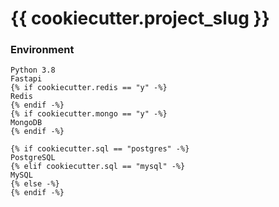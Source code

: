 # {{ cookiecutter.project_slug }}

### Environment

```
Python 3.8
Fastapi
{% if cookiecutter.redis == "y" -%}
Redis
{% endif -%}
{% if cookiecutter.mongo == "y" -%}
MongoDB
{% endif -%}

{% if cookiecutter.sql == "postgres" -%}
PostgreSQL
{% elif cookiecutter.sql == "mysql" -%}
MySQL
{% else -%}
{% endif -%}
```
